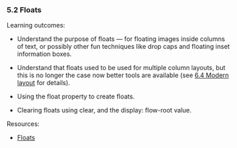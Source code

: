 ### 5.2 Floats

Learning outcomes:

- Understand the purpose of floats — for floating images inside columns of text, or possibly other fun techniques like drop caps and floating inset information boxes.

- Understand that floats used to be used for multiple column layouts, but this is no longer the case now better tools are available (see [6.4 Modern layout](#modern-layout) for details).

- Using the float property to create floats.

- Clearing floats using clear, and the display: flow-root value.

Resources:

- [Floats](https://developer.mozilla.org/docs/Learn/CSS/CSS_layout/Floats)
